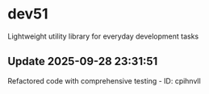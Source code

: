 # dev51
Lightweight utility library for everyday development tasks

## Update 2025-09-28 23:31:51
Refactored code with comprehensive testing - ID: cpihnvll

